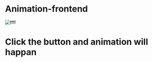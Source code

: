 # Animation-frontend


![ffff](https://github.com/Aditya-567/ani-frontend/assets/106132841/5dee0365-a97a-4b53-b5d6-179340139c20)


# Click the button and animation will happan
